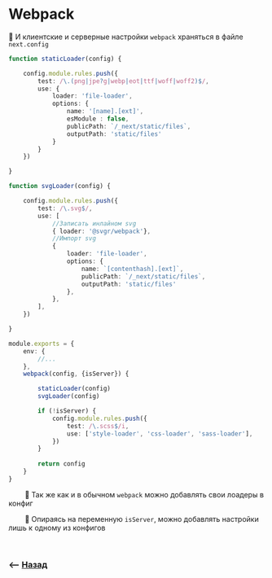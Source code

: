 # Webpack

🔹 И клиентские и серверные настройки `webpack` храняться в файле `next.config`       

```typescript jsx
function staticLoader(config) {

    config.module.rules.push({
        test: /\.(png|jpe?g|webp|eot|ttf|woff|woff2)$/,
        use: {
            loader: 'file-loader',
            options: {
                name: '[name].[ext]',
                esModule : false,
                publicPath: `/_next/static/files`,
                outputPath: 'static/files'
            }
        }
    })

}

function svgLoader(config) {

    config.module.rules.push({
        test: /\.svg$/,
        use: [
            //Записать инлайном svg
            { loader: '@svgr/webpack'},
            //Импорт svg
            {
                loader: 'file-loader',
                options: {
                    name: `[contenthash].[ext]`,
                    publicPath: `/_next/static/files`,
                    outputPath: 'static/files'
                },
            },
        ],
    })

}

module.exports = {
    env: {
        //...
    },
    webpack(config, {isServer}) {

        staticLoader(config)
        svgLoader(config)

        if (!isServer) {
            config.module.rules.push({
                test: /\.scss$/i,
                use: ['style-loader', 'css-loader', 'sass-loader'],
            })
        }
        
        return config
    }
}
```

&emsp;&emsp; 🔹 Так же как и в обычном `webpack` можно добавлять свои лоадеры в конфиг       

&emsp;&emsp; 🔹 Опираясь на переменную `isServer`, можно добавлять настройки лишь к одному из конфигов

<br>

### ⟵ **<a href="../../readme.md">Назад</a>**